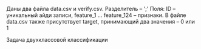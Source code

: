 Даны два файла data.csv и verify.csv. Разделитель – ';'
Поля: ID – уникальный айди записи, feature_1 … feature_124 – признаки.
В файле data.csv также присутствует target, принимающий два значения – 0 или 1

Задача двухклассовой классификации
